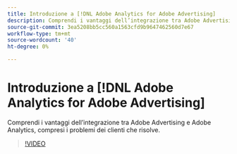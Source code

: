 ```yaml
---
title: Introduzione a [!DNL Adobe Analytics for Adobe Advertising]
description: Comprendi i vantaggi dell’integrazione tra Adobe Advertising e Adobe Analytics, compresi i problemi dei clienti che risolve.
source-git-commit: 3ea5208bb5cc560a1563cfd9b9647462560d7e67
workflow-type: tm+mt
source-wordcount: '40'
ht-degree: 0%

---
```


# Introduzione a [!DNL Adobe Analytics for Adobe Advertising]

Comprendi i vantaggi dell’integrazione tra Adobe Advertising e Adobe Analytics, compresi i problemi dei clienti che risolve.

>[!VIDEO](https://video.tv.adobe.com/v/33491)
